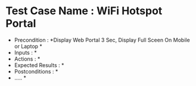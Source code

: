 # Test Case Name : WiFi Hotspot Portal #
* Precondition : *Display Web Portal 3 Sec, Display Full Sceen On Mobile or Laptop *
* Inputs : *
* Actions : *
* Expected Results : *
* Postconditions : *
* ..... *
